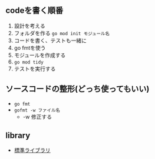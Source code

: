 ## codeを書く順番
1. 設計を考える
2. フォルダを作る `go mod init モジュール名`
3. コードを書く、テストも一緒に
4. go fmtを使う  
5. モジュールを作成する
6. `go mod tidy`
7. テストを実行する

## ソースコードの整形(どっち使ってもいい)
- `go fmt`
- `gofmt -w ファイル名`
  - -w 修正する  
## library
- [標準ライブラリ](https://cs.opensource.google/go/go/+/refs/tags/go1.17.6:src/)
